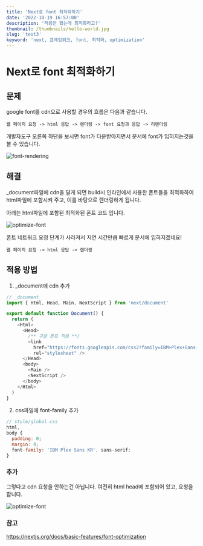 ```yaml
---
title: 'Next로 font 최적화하기'
date: '2022-10-19 16:57:00'
description: '적용만 했는데 최적화라고?'
thumbnail: /thumbnails/hello-world.jpg
slug: 'test3'
keyword: 'next, 프레임워크, font, 최적화, optimization'
---
```


# Next로 font 최적화하기

## 문제

google font를 cdn으로 사용할 경우의 흐름은 다음과 같습니다. 

```
웹 페이지 요청 -> html 응답 -> 렌더링 -> font 요청과 응답 -> 리렌더링
```

개발자도구 오른쪽 하단을 보시면 font가 다운받아지면서 문서에 font가 입혀지는것을 볼 수 있습니다.  

![font-rendering](/assets/blog/font_rendering.gif)

## 해결

_document파일에 cdn을 달게 되면 build시 인라인에서 사용한 폰트들을 최적화하여 html파일에 포함시켜 주고, 이를 바탕으로 렌더링하게 됩니다. 

아래는 html파일에 포함된 최적화된 폰트 코드 입니다. 

![optimize-font](/assets/blog/font_optimization.png)

폰트 네트워크 요청 단계가 사라져서 지연 시간만큼 빠르게 문서에 입혀지겠네요!

```
웹 페이지 요청 -> html 응답 -> 렌더링
```


## 적용 방법

1. _document에 cdn 추가
``` javascript
// _document
import { Html, Head, Main, NextScript } from 'next/document'

export default function Document() {
  return (
    <Html>
      <Head>
        /** 구글 폰트 적용 **/
        <link 
          href="https://fonts.googleapis.com/css2?family=IBM+Plex+Sans+KR&display=swap" 
          rel="stylesheet" />
      </Head>
      <body>
        <Main />
        <NextScript />
      </body>
    </Html>
  )
}
```

2. css파일에 font-family 추가

``` javascript
// style/global.css
html,
body {
  padding: 0;
  margin: 0;
  font-family: 'IBM Plex Sans KR', sans-serif;
}
```

### 추가
그렇다고 cdn 요청을 안하는건 아닙니다. 여전히 html head에 포함되어 있고, 요청을 합니다.

![optimize-font](/assets/blog/font_cdn.png)

### 참고
<https://nextjs.org/docs/basic-features/font-optimization>